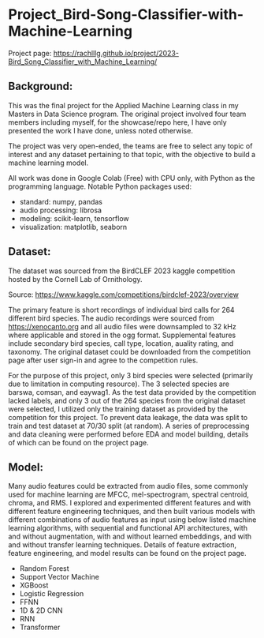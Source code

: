 # Project_Bird-Song-Classifier-with-Machine-Learning
Project page: https://rachlllg.github.io/project/2023-Bird_Song_Classifier_with_Machine_Learning/

## Background:
This was the final project for the Applied Machine Learning class in my Masters in Data Science program. The original project involved four team members including myself, for the showcase/repo here, I have only presented the work I have done, unless noted otherwise.

The project was very open-ended, the teams are free to select any topic of interest and any dataset pertaining to that topic, with the objective to build a machine learning model.

All work was done in Google Colab (Free) with CPU only, with Python as the programming language. Notable Python packages used:
- standard: numpy, pandas
- audio processing: librosa
- modeling: scikit-learn, tensorflow
- visualization: matplotlib, seaborn

## Dataset:
The dataset was sourced from the BirdCLEF 2023 kaggle competition hosted by the Cornell Lab of Ornithology.

Source: <https://www.kaggle.com/competitions/birdclef-2023/overview>

The primary feature is short recordings of individual bird calls for 264 different bird species. The audio recordings were sourced from <https://xenocanto.org> and all audio files were downsampled to 32 kHz where applicable and stored in the ogg format. Supplemental features include secondary bird species, call type, location, auality rating, and taxonomy. The original dataset could be downloaded from the competition page after user sign-in and agree to the competition rules. 

For the purpose of this project, only 3 bird species were selected (primarily due to limitation in computing resource). The 3 selected species are barswa, comsan, and eaywag1. As the test data provided by the competition lacked labels, and only 3 out of the 264 species from the original dataset were selected, I utilized only the training dataset as provided by the competition for this project. To prevent data leakage, the data was split to train and test dataset at 70/30 split (at random). A series of preprocessing and data cleaning were performed before EDA and model building, details of which can be found on the project page. 

## Model:
Many audio features could be extracted from audio files, some commonly used for machine learning are MFCC, mel-spectrogram, spectral centroid, chroma, and RMS. I explored and experimented different features and with different feature engineering techniques, and then built various models with different combinations of audio features as input using below listed machine learning algorithms, with sequential and functional API architectures, with and without augmentation, with and without learned embeddings, and with and without transfer learning techniques. Details of feature extraction, feature engineering, and model results can be found on the project page. 
- Random Forest
- Support Vector Machine
- XGBoost
- Logistic Regression
- FFNN
- 1D & 2D CNN
- RNN
- Transformer
